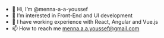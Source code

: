 - 👋 Hi, I’m @menna-a-a-youssef
- 👀 I’m interested in Front-End and UI development
- 🌱 I have working experience with React, Angular and Vue.js
- 📫 How to reach me menna.a.a.youssef@gmail.com
